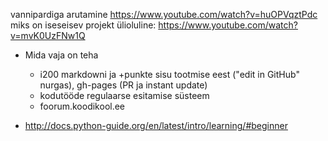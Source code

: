 vannipardiga arutamine
https://www.youtube.com/watch?v=huOPVqztPdc
miks on iseseisev projekt ülioluline:
https://www.youtube.com/watch?v=mvK0UzFNw1Q

* Mida vaja on teha
  * i200 markdowni ja +punkte sisu tootmise eest ("edit in GitHub" nurgas), gh-pages (PR ja instant update)
  * kodutööde regulaarse esitamise süsteem
  * foorum.koodikool.ee

* http://docs.python-guide.org/en/latest/intro/learning/#beginner
